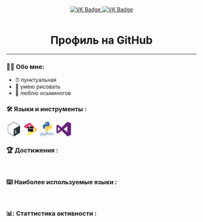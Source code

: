 <div id="badges" align ="center">
  <a href= "https://vk.com/cheknimatkritik"> 
    <img src = "https://img.shields.io/badge/VK-blue?style=for-the-badge&logo=VK&logoColor=white" alt="VK Badge"/>
  </a>
  
  <a href= "https://mail.google.com/mail/u/1/#inbox">
    <img src = "https://img.shields.io/badge/EMAIL-red?style=for-the-badge&logo=Gmail&logoColor=white" alt="VK Badge"/>
  </a>
</div>

<div id="viewprof" align="center" >
  <img src="https://komarev.com/ghpvc/?username=ElizavetaBurakova&style=flat-square&color=blue " alt=""/>
</div>

<div id="heythere" align="center" >
  <h1>Профиль на GitHub </h1>
</div>

---
### :woman_technologist: Обо мне: 

- ⏰ пунктуальная 
- 🦋 умею рисовать
- 🐙 люблю осьминогов

### :hammer_and_wrench: Языки и инструменты :
<div>
  <img src = "https://github.com/devicons/devicon/blob/master/icons/bash/bash-original.svg" width= "40" height= "40"/>
  <img src = "https://github.com/devicons/devicon/blob/master/icons/jetbrains/jetbrains-original.svg" width= "40" height= "40"/>
  <img src = "https://github.com/devicons/devicon/blob/master/icons/python/python-original-wordmark.svg" width= "40" height= "40"/>
  <img src = "https://github.com/devicons/devicon/blob/master/icons/visualstudio/visualstudio-plain.svg" width= "40" height= "40"/>
</div>

### :trophy: Достижения :

<div>
  <img src="https://github-profile-trophy.vercel.app/?username=ElizavetaBurakova" alt=""/>
</div>

### :keyboard: Наиболее используемые языки :

<div>
  <img src="https://github-readme-stats.vercel.app/api/top-langs/?username=ElizavetaBurakova" alt=""/>
</div>

### 📊: Статтистика активности :

<div>
  <img src="https://github-readme-activity-graph.vercel.app/graph?username=ElizavetaBurakova&theme=rogue" alt=""/>
</div>
